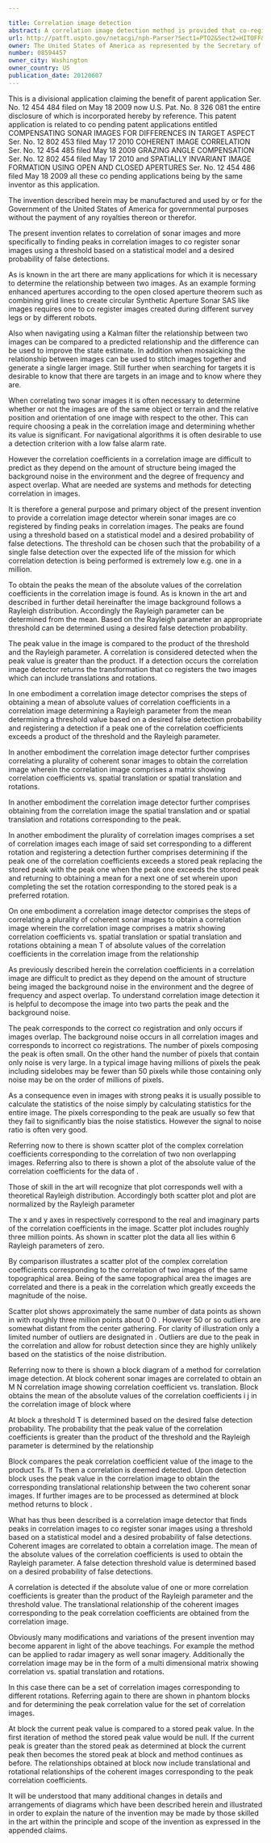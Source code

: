 ```yaml
---

title: Correlation image detection
abstract: A correlation image detection method is provided that co-registers sonar images by finding peaks in correlation images. To obtain the peaks, the mean of the absolute values of the correlation coefficients in the correlation image is found and the Rayleigh parameter is determined from the mean. Based on the Rayleigh parameter, an appropriate threshold can be determined using a desired probability of false detection. The threshold can be chosen such that the probability of a single false detection over the expected life of the mission for which correlation detection is being performed is extremely low. The peak value in the image is determined and a correlation is considered detected when the peak value is greater than the product of the threshold and the Rayleigh parameter. If a detection occurs, the correlation image detector returns the transformation that co-registers the two images.
url: http://patft.uspto.gov/netacgi/nph-Parser?Sect1=PTO2&Sect2=HITOFF&p=1&u=%2Fnetahtml%2FPTO%2Fsearch-adv.htm&r=1&f=G&l=50&d=PALL&S1=08594457&OS=08594457&RS=08594457
owner: The United States of America as represented by the Secretary of the Navy
number: 08594457
owner_city: Washington
owner_country: US
publication_date: 20120607
---
```

This is a divisional application claiming the benefit of parent application Ser. No. 12 454 484 filed on May 18 2009 now U.S. Pat. No. 8 326 081 the entire disclosure of which is incorporated hereby by reference. This patent application is related to co pending patent applications entitled COMPENSATING SONAR IMAGES FOR DIFFERENCES IN TARGET ASPECT Ser. No. 12 802 453 filed May 17 2010 COHERENT IMAGE CORRELATION Ser. No. 12 454 485 filed May 18 2009 GRAZING ANGLE COMPENSATION Ser. No. 12 802 454 filed May 17 2010 and SPATIALLY INVARIANT IMAGE FORMATION USING OPEN AND CLOSED APERTURES Ser. No. 12 454 486 filed May 18 2009 all these co pending applications being by the same inventor as this application.

The invention described herein may be manufactured and used by or for the Government of the United States of America for governmental purposes without the payment of any royalties thereon or therefor.

The present invention relates to correlation of sonar images and more specifically to finding peaks in correlation images to co register sonar images using a threshold based on a statistical model and a desired probability of false detections.

As is known in the art there are many applications for which it is necessary to determine the relationship between two images. As an example forming enhanced apertures according to the open closed aperture theorem such as combining grid lines to create circular Synthetic Aperture Sonar SAS like images requires one to co register images created during different survey legs or by different robots.

Also when navigating using a Kalman filter the relationship between two images can be compared to a predicted relationship and the difference can be used to improve the state estimate. In addition when mosaicking the relationship between images can be used to stitch images together and generate a single larger image. Still further when searching for targets it is desirable to know that there are targets in an image and to know where they are.

When correlating two sonar images it is often necessary to determine whether or not the images are of the same object or terrain and the relative position and orientation of one image with respect to the other. This can require choosing a peak in the correlation image and determining whether its value is significant. For navigational algorithms it is often desirable to use a detection criterion with a low false alarm rate.

However the correlation coefficients in a correlation image are difficult to predict as they depend on the amount of structure being imaged the background noise in the environment and the degree of frequency and aspect overlap. What are needed are systems and methods for detecting correlation in images.

It is therefore a general purpose and primary object of the present invention to provide a correlation image detector wherein sonar images are co registered by finding peaks in correlation images. The peaks are found using a threshold based on a statistical model and a desired probability of false detections. The threshold can be chosen such that the probability of a single false detection over the expected life of the mission for which correlation detection is being performed is extremely low e.g. one in a million.

To obtain the peaks the mean of the absolute values of the correlation coefficients in the correlation image is found. As is known in the art and described in further detail hereinafter the image background follows a Rayleigh distribution. Accordingly the Rayleigh parameter can be determined from the mean. Based on the Rayleigh parameter an appropriate threshold can be determined using a desired false detection probability.

The peak value in the image is compared to the product of the threshold and the Rayleigh parameter. A correlation is considered detected when the peak value is greater than the product. If a detection occurs the correlation image detector returns the transformation that co registers the two images which can include translations and rotations.

In one embodiment a correlation image detector comprises the steps of obtaining a mean of absolute values of correlation coefficients in a correlation image determining a Rayleigh parameter from the mean determining a threshold value based on a desired false detection probability and registering a detection if a peak one of the correlation coefficients exceeds a product of the threshold and the Rayleigh parameter.

In another embodiment the correlation image detector further comprises correlating a plurality of coherent sonar images to obtain the correlation image wherein the correlation image comprises a matrix showing correlation coefficients vs. spatial translation or spatial translation and rotations.

In another embodiment the correlation image detector further comprises obtaining from the correlation image the spatial translation and or spatial translation and rotations corresponding to the peak.

In another embodiment the plurality of correlation images comprises a set of correlation images each image of said set corresponding to a different rotation and registering a detection further comprises determining if the peak one of the correlation coefficients exceeds a stored peak replacing the stored peak with the peak one when the peak one exceeds the stored peak and returning to obtaining a mean for a next one of set wherein upon completing the set the rotation corresponding to the stored peak is a preferred rotation.

On one embodiment a correlation image detector comprises the steps of correlating a plurality of coherent sonar images to obtain a correlation image wherein the correlation image comprises a matrix showing correlation coefficients vs. spatial translation or spatial translation and rotations obtaining a mean T of absolute values of the correlation coefficients in the correlation image from the relationship

As previously described herein the correlation coefficients in a correlation image are difficult to predict as they depend on the amount of structure being imaged the background noise in the environment and the degree of frequency and aspect overlap. To understand correlation image detection it is helpful to decompose the image into two parts the peak and the background noise.

The peak corresponds to the correct co registration and only occurs if images overlap. The background noise occurs in all correlation images and corresponds to incorrect co registrations. The number of pixels composing the peak is often small. On the other hand the number of pixels that contain only noise is very large. In a typical image having millions of pixels the peak including sidelobes may be fewer than 50 pixels while those containing only noise may be on the order of millions of pixels.

As a consequence even in images with strong peaks it is usually possible to calculate the statistics of the noise simply by calculating statistics for the entire image. The pixels corresponding to the peak are usually so few that they fail to significantly bias the noise statistics. However the signal to noise ratio is often very good.

Referring now to there is shown scatter plot of the complex correlation coefficients corresponding to the correlation of two non overlapping images. Referring also to there is shown a plot of the absolute value of the correlation coefficients for the data of .

Those of skill in the art will recognize that plot corresponds well with a theoretical Rayleigh distribution. Accordingly both scatter plot and plot are normalized by the Rayleigh parameter 

The x and y axes in respectively correspond to the real and imaginary parts of the correlation coefficients in the image. Scatter plot includes roughly three million points. As shown in scatter plot the data all lies within 6 Rayleigh parameters of zero.

By comparison illustrates a scatter plot of the complex correlation coefficients corresponding to the correlation of two images of the same topographical area. Being of the same topographical area the images are correlated and there is a peak in the correlation which greatly exceeds the magnitude of the noise.

Scatter plot shows approximately the same number of data points as shown in with roughly three million points about 0 0 . However 50 or so outliers are somewhat distant from the center gathering. For clarity of illustration only a limited number of outliers are designated in . Outliers are due to the peak in the correlation and allow for robust detection since they are highly unlikely based on the statistics of the noise distribution.

Referring now to there is shown a block diagram of a method for correlation image detection. At block coherent sonar images are correlated to obtain an M N correlation image showing correlation coefficient vs. translation. Block obtains the mean of the absolute values of the correlation coefficients i j in the correlation image of block where

At block a threshold T is determined based on the desired false detection probability. The probability that the peak value of the correlation coefficients is greater than the product of the threshold and the Rayleigh parameter is determined by the relationship

Block compares the peak correlation coefficient value of the image to the product Ts. If Ts then a correlation is deemed detected. Upon detection block uses the peak value in the correlation image to obtain the corresponding translational relationship between the two coherent sonar images. If further images are to be processed as determined at block method returns to block .

What has thus been described is a correlation image detector that finds peaks in correlation images to co register sonar images using a threshold based on a statistical model and a desired probability of false detections. Coherent images are correlated to obtain a correlation image. The mean of the absolute values of the correlation coefficients is used to obtain the Rayleigh parameter. A false detection threshold value is determined based on a desired probability of false detections.

A correlation is detected if the absolute value of one or more correlation coefficients is greater than the product of the Rayleigh parameter and the threshold value. The translational relationship of the coherent images corresponding to the peak correlation coefficients are obtained from the correlation image.

Obviously many modifications and variations of the present invention may become apparent in light of the above teachings. For example the method can be applied to radar imagery as well sonar imagery. Additionally the correlation image may be in the form of a multi dimensional matrix showing correlation vs. spatial translation and rotations.

In this case there can be a set of correlation images corresponding to different rotations. Referring again to there are shown in phantom blocks and for determining the peak correlation value for the set of correlation images.

At block the current peak value is compared to a stored peak value. In the first iteration of method the stored peak value would be null. If the current peak is greater than the stored peak as determined at block the current peak then becomes the stored peak at block and method continues as before. The relationships obtained at block now include translational and rotational relationships of the coherent images corresponding to the peak correlation coefficients.

It will be understood that many additional changes in details and arrangements of diagrams which have been described herein and illustrated in order to explain the nature of the invention may be made by those skilled in the art within the principle and scope of the invention as expressed in the appended claims.

